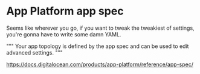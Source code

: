 # App Platform app spec

Seems like wherever you go, if you want to tweak the tweakiest of settings, you're gonna have to write some damn YAML.

"""
Your app topology is defined by the app spec and can be used to edit advanced settings.
"""

https://docs.digitalocean.com/products/app-platform/reference/app-spec/

